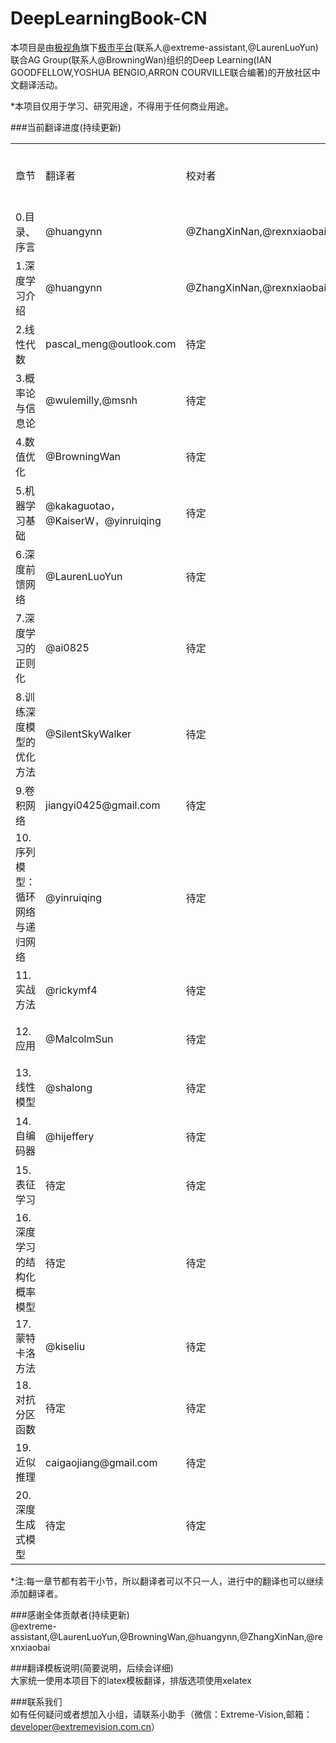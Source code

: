 # DeepLearningBook-CN
本项目是由[极视角](http://www.extremevision.com.cn)旗下[极市平台]()(联系人@extreme-assistant,@LaurenLuoYun)联合AG Group(联系人@BrowningWan)组织的Deep Learning(IAN GOODFELLOW,YOSHUA BENGIO,ARRON COURVILLE联合编著)的开放社区中文翻译活动。

*本项目仅用于学习、研究用途，不得用于任何商业用途。


###当前翻译进度(持续更新) </br>
<table border="0">
<tr><td>章节</td><td>翻译者</td><td>校对者</td><td>翻译进度</td><td>校对进度</td></tr>
<tr><td>0.目录、序言</td><td>@huangynn</td><td>@ZhangXinNan,@rexnxiaobai</td><td>已完成</td><td>进行中</td></tr>
<tr><td>1.深度学习介绍</td><td>@huangynn</td><td>@ZhangXinNan,@rexnxiaobai</td><td>已完成</td><td>进行中</td></tr>
<tr><td>2.线性代数</td><td>pascal_meng@outlook.com</td><td>待定</td><td>进行中</td><td>未开始</td></tr>
<tr><td>3.概率论与信息论</td><td>@wulemilly,@msnh</td><td>待定</td><td>进行中</td><td>未开始</td></tr>
<tr><td>4.数值优化</td><td>@BrowningWan</td><td>待定</td><td>进行中</td><td>未开始</td></tr>
<tr><td>5.机器学习基础</td><td>@kakaguotao，@KaiserW，@yinruiqing</td><td>待定</td><td>进行中</td><td>未开始</td></tr>
<tr><td>6.深度前馈网络</td><td>@LaurenLuoYun</td><td>待定</td><td>进行中</td><td>未开始</td></tr>
<tr><td>7.深度学习的正则化</td><td>@ai0825</td><td>待定</td><td>未开始</td><td>未开始</td></tr>
<tr><td>8.训练深度模型的优化方法</td><td>@SilentSkyWalker</td><td>待定</td><td>未开始</td><td>未开始</td></tr>
<tr><td>9.卷积网络</td><td>jiangyi0425@gmail.com</td><td>待定</td><td>未开始</td><td>未开始</td></tr>
<tr><td>10.序列模型：循环网络与递归网络</td><td>@yinruiqing</td><td>待定</td><td>进行中</td><td>未开始</td></tr>
<tr><td>11.实战方法</td><td>@rickymf4</td><td>待定</td><td>进行中</td><td>未开始</td></tr>
<tr><td>12.应用</td><td>@MalcolmSun</td><td>待定</td><td>未开始</td><td>未开始</td></tr>
<tr><td>13.线性模型</td><td>@shalong</td><td>待定</td><td>未开始</td><td>未开始</td></tr>
<tr><td>14.自编码器</td><td>@hijeffery</td><td>待定</td><td>进行中</td><td>未开始</td></tr>
<tr><td>15.表征学习</td><td>待定</td><td>待定</td><td>未开始</td><td>未开始</td></tr>
<tr><td>16.深度学习的结构化概率模型</td><td>待定</td><td>待定</td><td>未开始</td><td>未开始</td></tr>
<tr><td>17.蒙特卡洛方法</td><td>@kiseliu</td><td>待定</td><td>未开始</td><td>未开始</td></tr>
<tr><td>18.对抗分区函数</td><td>待定</td><td>待定</td><td>未开始</td><td>未开始</td></tr>
<tr><td>19.近似推理</td><td>caigaojiang@gmail.com</td><td>待定</td><td>进行中</td><td>未开始</td></tr>
<tr><td>20.深度生成式模型</td><td>待定</td><td>待定</td><td>未开始</td><td>未开始</td></tr>
</table>
*注:每一章节都有若干小节，所以翻译者可以不只一人，进行中的翻译也可以继续添加翻译者。

###感谢全体贡献者(持续更新) </br>
@extreme-assistant,@LaurenLuoYun,@BrowningWan,@huangynn,@ZhangXinNan,@rexnxiaobai 

###翻译模板说明(简要说明，后续会详细) </br>
大家统一使用本项目下的latex模板翻译，排版选项使用xelatex

###联系我们 </br>
如有任何疑问或者想加入小组，请联系小助手（微信：Extreme-Vision,邮箱：developer@extremevision.com.cn）


